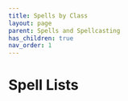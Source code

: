 ```yaml
---
title: Spells by Class
layout: page
parent: Spells and Spellcasting
has_children: true
nav_order: 1
---
```


# Spell Lists
